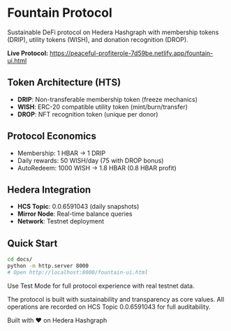 # Fountain Protocol

Sustainable DeFi protocol on Hedera Hashgraph with membership tokens (DRIP), utility tokens (WISH), and donation recognition (DROP).

**Live Protocol:** https://peaceful-profiterole-7d59be.netlify.app/fountain-ui.html

## Token Architecture (HTS)
- **DRIP**: Non-transferable membership token (freeze mechanics)
- **WISH**: ERC-20 compatible utility token (mint/burn/transfer)
- **DROP**: NFT recognition token (unique per donor)

## Protocol Economics
- Membership: 1 HBAR → 1 DRIP
- Daily rewards: 50 WISH/day (75 with DROP bonus) 
- AutoRedeem: 1000 WISH → 1.8 HBAR (0.8 HBAR profit)

## Hedera Integration
- **HCS Topic**: 0.0.6591043 (daily snapshots)
- **Mirror Node**: Real-time balance queries
- **Network**: Testnet deployment

## Quick Start
```bash
cd docs/
python -m http.server 8000
# Open http://localhost:8000/fountain-ui.html
```

Use Test Mode for full protocol experience with real testnet data.

The protocol is built with sustainability and transparency as core values. All operations are recorded on HCS Topic 0.0.6591043 for full auditability.

Built with ❤️ on Hedera Hashgraph